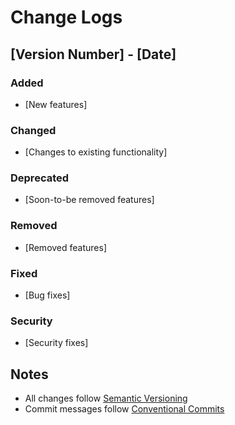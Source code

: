 # Change Logs

## [Version Number] - [Date]
### Added
- [New features]

### Changed
- [Changes to existing functionality]

### Deprecated
- [Soon-to-be removed features]

### Removed
- [Removed features]

### Fixed
- [Bug fixes]

### Security
- [Security fixes]

## Notes
- All changes follow [Semantic Versioning](https://semver.org/)
- Commit messages follow [Conventional Commits](https://www.conventionalcommits.org/) 